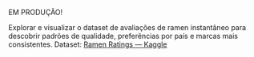 
EM PRODUÇÃO!

Explorar e visualizar o dataset de avaliações de ramen instantâneo para descobrir padrões de qualidade, preferências por país e marcas mais consistentes.
Dataset: [Ramen Ratings — Kaggle](https://www.kaggle.com/residentmario/ramen-ratings)
